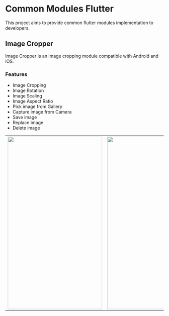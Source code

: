 # Common Modules Flutter

This project aims to provide common flutter modules implementation to developers.

## Image Cropper

Image Cropper is an image cropping module compatible with Android and iOS.

### Features

- Image Cropping
- Image Rotation
- Image Scaling
- Image Aspect Ratio
- Pick image from Gallery
- Capture image from Camera
- Save image
- Replace image
- Delete image

<table>
  <tr>
    <td><img src="https://user-images.githubusercontent.com/107921555/191434567-c732909c-b970-4d31-a308-5a9151aea4d9.JPEG" width="300" height="550"></td>
    <td><img src="https://user-images.githubusercontent.com/107921555/191430868-a431cc65-d384-405f-9c47-cf9293826fe1.JPEG" width="300" height="550"></td>
    <td><img src="https://user-images.githubusercontent.com/107921555/191425532-6dbc9a8a-f7c9-4816-82dc-4c37aebe3dc9.JPEG" width="300" height="550"></td>
  </tr>
 </table>

